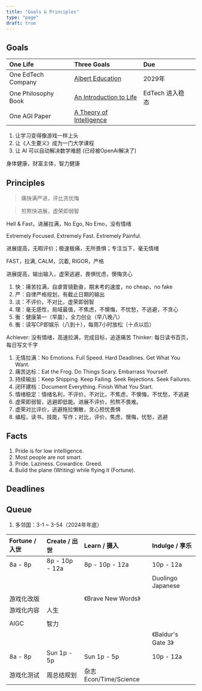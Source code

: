 ```yaml
---
title: "Goals & Principles"
type: "page"
draft: true
---
```


## Goals

| One Life               | Three Goals                                   | Due             |             |
|:-----------------------|:----------------------------------------------|:----------------|:------------|
| One EdTech Company     |  [Albert Education](./edu)                     | 2029年          |            |
| One Philosophy Book    |  [An Introduction to Life](./life)             | EdTech 进入稳态  |            |
| One AGI Paper          |  [A Theory of Intelligence](./ai)              |                 |            |

1. 让学习变得像游戏一样上头
2. 让《人生要义》成为一门大学课程
3. 让 AI 可以自动解决数学难题 (已经被OpenAi解决了)

身体健康，财富主体，智力健康

## Principles

> 痛快满严进，评比贪忧悔

> 煎熬快进展，虚荣即弱智

Hell & Fast，进展拉满，No Ego, No Emo，没有情绪

Extremely Focused. Extremely Fast. Extremely Painful.

进展提高，无暇评价；极速极痛，无所畏惧；专注当下，毫无情绪

FAST，拉满, CALM，沉着, RIGOR，严格

进展提高，输出输入，虚荣逃避，畏惧忧虑，懊悔贪心

1. 快：痛苦拉满，自虐胃镜勤奋，期末考的速度，no cheap，no fake
1. 严：自律严格规划，有截止日期的输出
1. 淡：不评价，不对比，虚荣即弱智
1. 理：毫无感性，局域最值，不焦虑，不懊悔，不忧愁，不逃避，不贪心
1. 衡：健康第一（早晨），全力创业（早八晚八）
1. 衡：读写CP即娱乐（八到十），每周7小时放松（十点以后）

Achiever: 没有情绪，高速拉满，完成目标，追逐痛苦
Thinker: 每日读书百页，每日写文千字

1. 无情拉满：No Emotions. Full Speed. Hard Deadlines. Get What You Want.
1. 痛苦达标：Eat the Frog. Do Things Scary. Embarrass Yourself.
1. 持续输出：Keep Shipping. Keep Failing. Seek Rejections. Seek Failures.
1. 闭环建档：Document Everything. Finish What You Start.
1. 情绪稳定：情绪名利，不评价，不对比，不焦虑，不懊悔，不忧愁，不逃避
1. 虚荣即弱智，逃避即低能。进展不评价，煎熬不畏难。
1. 虚荣对比评价，逃避拖拉懒散，贪心担忧畏惧
1. 编程，读书，技能，写作；对比，评价，焦虑，懊悔，忧愁，逃避

## Facts

1. Pride is for low intelligence.
1. Most people are not smart.
1. Pride. Laziness. Cowardice. Greed.
1. Build the plane (Writing) while flying it (Fortune).

## Deadlines

## Queue

1. 多邻国：3-1 ~ 3-54（2024年年底）

| Fortune / 入世   | Create / 出世   | Learn / 摄入              | Indulge / 享乐  |
|:-----------------|:-------------------|:--------------------------|:-------------------------|
| 8a - 8p         | 8p - 10p - 12a     | 8p - 10p - 12a            | 10p - 12a                |
|                 |                    |                           |  Duolingo Japanese       |
|                 |                    |                           |                           |
| 游戏化改版       |                   | 《Brave New Words》        |                          |
| 游戏化内容       | 人生               |                           |                           |
|                 |                    |                           |                           |
| AIGC            |  智力              |                           |                           |
|                 |                    |                           | 《Baldur's Gate 3》       |
| 8a - 8p         | Sun 1p - 5p       | Sun 1p - 5p                | 10p - 12a                |
| 游戏化测试       | 周总结规划         | 杂志 Econ/Time/Science     |                          |
